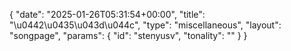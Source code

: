 {
    "date": "2025-01-26T05:31:54+00:00",
    "title": "\u0442\u0435\u043d\u044c",
    "type": "miscellaneous",
    "layout": "songpage",
    "params": {
        "id": "stenyusv",
        "tonality": ""
    }
}